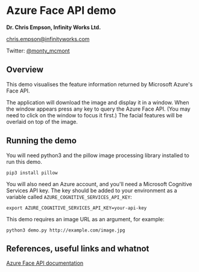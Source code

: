 # Azure Face API demo
**Dr. Chris Empson, Infinity Works Ltd.**

[chris.empson@infinityworks.com](mailto:chris.empson@infinityworks.com)

Twitter: [@monty_mcmont](https://twitter.com/monty_mcmont)

## Overview
This demo visualises the feature information returned by Microsoft Azure's Face API.

The application will download the image and display it in a window. When the window appears press any key to query the Azure Face API. (You may need to click on the window to focus it first.) The facial features will be overlaid on top of the image.

## Running the demo
You will need python3 and the pillow image processing library installed to run this demo.

```pip3 install pillow```

You will also need an Azure account, and you'll need a Microsoft Cognitive Services API key. The key should be added to your environment as a variable called `AZURE_COGNITIVE_SERVICES_API_KEY`:

```export AZURE_COGNITIVE_SERVICES_API_KEY=your-api-key```

This demo requires an image URL as an argument, for example:

```python3 demo.py http://example.com/image.jpg```

## References, useful links and whatnot
[Azure Face API documentation](https://westus.dev.cognitive.microsoft.com/docs/services/563879b61984550e40cbbe8d/operations/563879b61984550f30395236)
